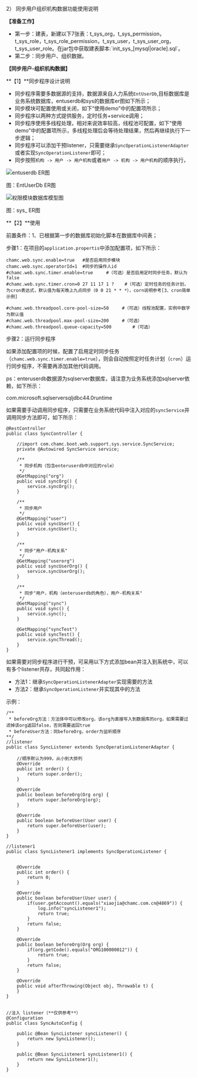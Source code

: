 2） 同步用户组织机构数据功能使用说明

**【准备工作】**

* 第一步：建表，新建以下7张表：t_sys\_org，t\_sys\_permission，t\_sys\_role，t\_sys\_role\_permission，t\_sys\_user，t\_sys\_user\_org，t\_sys\_user\_role。在jar包中获取建表脚本:\`init\_sys_\[mysql\|oracle\].sql\`。
* 第二步：同步用户、组织数据。

**【同步用户-组织机构数据】**

**【1】**同步程序设计说明

* 同步程序需要多数据源的支持，数据源来自人力系统`EntUserDb`,目标数据库是业务系统数据库，entuserdb和sys的数据库er图如下所示；
* 同步模块可配置使用或关闭，如下“使用demo”中的配置项所示；
* 同步程序以两种方式提供服务，定时任务+service调用；
* 同步程序使用多线程处理，相对来说效率较高，线程池可配置，如下“使用demo”中的配置项所示，多线程处理后会等待处理结果，然后再继续执行下一步逻辑；
* 同步程序可以添加干预listener，只需要继承`SyncOperationListenerAdapter`或者实现`SyncOperationListener`即可；
* 同步按照`机构 -> 用户 -> 用户机构`或者`用户 -> 机构 -> 用户机构`的顺序执行，

![entuserdb ER&#x56FE;](https://i.imgur.com/IS2yDal.jpg)

图：EntUserDb ER图

![&#x6743;&#x9650;&#x6A21;&#x5757;&#x6570;&#x636E;&#x5E93;&#x6A21;&#x578B;&#x56FE;](https://i.imgur.com/iZKWdRN.jpg)

图：sys\_ ER图

**【2】**使用

前置条件：1、已根据第一步的数据库初始化脚本在数据库中间表；

步骤1：在项目的`application.propertis`中添加配置项，如下所示：

```text
chamc.web.sync.enable=true   #是否启用同步模块
chamc.web.sync.operatorId=1  #同步的操作人id
#chamc.web.sync.timer.enable=true     #（可选）是否启用定时同步任务，默认为false
#chamc.web.sync.timer.cron=0 27 11 17 1 ?    #（可选）定时任务的任务计划，为cron表达式，默认值为每天晚上九点同步（0 0 21 * * *），corn说明参考[3、cron简单示例]

#chamc.web.threadpool.core-pool-size=50     #（可选）线程池配置，实例中数字为默认值
#chamc.web.threadpool.max-pool-size=200     #（可选）
#chamc.web.threadpool.queue-capacity=500        #（可选）
```

步骤2：运行同步程序

如果添加配置项的时候，配置了启用定时同步任务（`chamc.web.sync.timer.enable=true`），则会自动按照定时任务计划（`cron`）运行同步程序，不需要再添加其他代码调用。

ps：enteruserdb数据源为sqlserver数据库，请注意为业务系统添加sqlserver依赖，如下所示：

com.microsoft.sqlserversqljdbc44.0runtime

如果需要手动调用同步程序，只需要在业务系统代码中注入对应的`syncService`并调用同步方法即可，如下所示：

```text
@RestController
public class SyncController {

    //import com.chamc.boot.web.support.sys.service.SyncService;
    private @Autowired SyncService service;

    /**
     * 同步机构（包含enteruserdb中对应的role）
     */
    @GetMapping("org")
    public void syncOrg() {
        service.syncOrg();
    }

    /**
     * 同步用户
     */
    @GetMapping("user")
    public void syncUser() {
        service.syncUser();
    }

    /**
     * 同步"用户-机构关系"
     */
    @GetMapping("userorg")
    public void syncUserOrg() {
        service.syncUserOrg();
    }

    /**
     * 同步"用户，机构（enteruserdb的角色），用户-机构关系"
     */
    @GetMapping("sync")
    public void sync() {
        service.sync();
    }

    @GetMapping("syncTest")
    public void syncTest() {
        service.syncThread();
    }
}
```

如果需要对同步程序进行干预，可采用以下方式添加bean并注入到系统中，可以有多个listener共存，共同起作用：

* 方法1：继承`SyncOperationListenerAdapter`实现需要的方法
* 方法2：继承`SyncOperationListener`并实现其中的方法

示例：

```text
/**
 * beforeOrg方法：方法体中可以修改org，该org为直接写入到数据库的org，如果需要过滤掉该org返回false，否则需要返回true
 * beforeUser方法：同beforeOrg，order为监听顺序
**/
//listener
public class SyncListener extends SyncOperationListenerAdapter {

    //顺序默认为999，从小到大排列
    @Override
    public int order() {
        return super.order();
    }

    @Override
    public boolean beforeOrg(Org org) {
        return super.beforeOrg(org);
    }

    @Override
    public boolean beforeUser(User user) {
        return super.beforeUser(user);
    }
}

//listener1
public class SyncListener1 implements SyncOperationListener {


    @Override
    public int order() {
        return 0;
    }

    @Override
    public boolean beforeUser(User user) {
        if(user.getAccount().equals("xiaojia@chamc.com.cn@4869")) {
            log.info("syncListener1");
            return true;
        }
        return false;
    }

    @Override
    public boolean beforeOrg(Org org) {
        if(org.getCode().equals("ORG100000012")) {
            return true;
        }
        return false;
    }

    @Override
    public void afterThrowing(Object obj, Throwable t) {
    }
}


//注入 listener（**仅供参考**）
@Configuration
public class SyncAutoConfig {

    public @Bean SyncListener syncListener() {
        return new SyncListener();
    }

    public @Bean SyncListener1 syncListener1() {
        return new SyncListener1();
    }
}
```